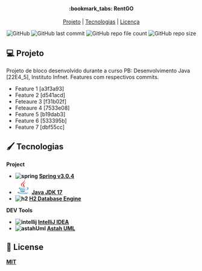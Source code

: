 <h4 align="center">  :bookmark_tabs: RentGO</h4>
<p align="center">  <a href="#project">Projeto</a>   |     <a href="#tecnologies">Tecnologias</a>   |     <a href="#license">Licença</a> 

<div align="center">

![GitHub](https://img.shields.io/github/license/taohansens/rentgo-infnet)
![GitHub last commit](https://img.shields.io/github/last-commit/taohansens/rentgo-infnet)
![GitHub repo file count](https://img.shields.io/github/directory-file-count/taohansens/rentgo-infnet)
![GitHub repo size](https://img.shields.io/github/repo-size/taohansens/rentgo-infnet)

</div>

## 💻 <a name="project"> Projeto</a>
Projeto de bloco desenvolvido durante a curso PB: Desenvolvimento Java [22E4_5], Instituto Infnet.
Features com respectivos commits.

- Feature 1 [a3f3a93]
- Feature 2 [d541acd]
- Feteaure 3 [f31b02f]
- Feteaure 4 [7533e08]
- Feature 5 [b19dab3]
- Feature 6 [533395b]
- Feature 7 [dbf55cc]

## :paintbrush: <a name="tecnologies">Tecnologias</a>

<b>Project<b>

- <img title="Spring Icon" src="https://www.vectorlogo.zone/logos/springio/springio-icon.svg" alt="spring" width="40" height="40"> [Spring v3.0.4](https://spring.io/why-spring)
- <img title="Java Icon" src="https://raw.githubusercontent.com/devicons/devicon/master/icons/java/java-original.svg" alt="java" width="40" height="40"/> [Java JDK 17](https://jdk.java.net/17/) 
- <img src="https://avatars.githubusercontent.com/u/11459762?s=200&v=4" alt="h2" width="40" height="40"/> [H2 Database Engine](https://www.h2database.com/) 

<b>DEV Tools<b>

- <img title="IntelliJ Icon" src="https://upload.wikimedia.org/wikipedia/commons/9/9c/IntelliJ_IDEA_Icon.svg" alt="intellij" width="40" height="40"> [IntelliJ IDEA](https://www.jetbrains.com/idea/)
- <img title="Astah UML" src="https://astah.change-vision.com/ja/Resources/Images/logos/edition/uml_astah.png" alt="astahUml" width="40" height="40"> [Astah UML](https://astah.net/products/astah-uml/)


:page_facing_up: <a name="#license">License</a>
----------

[MIT](https://choosealicense.com/licenses/mit/)
